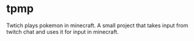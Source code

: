 # tpmp
Twtich plays pokemon in minecraft. A small project that takes  input from twitch chat and uses it for input in minecraft. 
